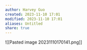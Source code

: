 ```yaml
---
author: Harvey Guo
created: 2023-11-10 17:01
modified: 2023-11-10 17:01
aliases: Untitled
share: true
---
```

![[Pasted image 20231110170141.png]]

